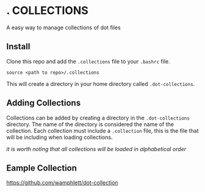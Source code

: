 # . COLLECTIONS
A easy way to manage collections of dot files

## Install
Clone this repo and add the `.collections` file to your `.bashrc` file.

```
source <path to repo>/.collections
```

This will create a directory in your home directory called `.dot-collections`.

## Adding Collections
Collections can be added by creating a directory in the `.dot-collections` directory. The name of the directory is considered the name of the collection. Each collection must include a `.collection` file, this is the file that will be including when loading collections.

_it is worth noting that all collections will be loaded in alphabetical order_

## Eample Collection
https://github.com/wamphlett/dot-collection
